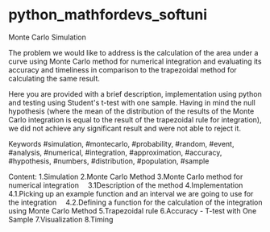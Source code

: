 # python_mathfordevs_softuni
Monte Carlo Simulation

The problem we would like to address is the calculation of the area under a curve using Monte Carlo method for numerical integration and evaluating its accuracy and timeliness in comparison to the trapezoidal method for calculating the same result.

Here you are provided with a brief description, implementation using python and testing using Student's t-test with one sample. Having in mind the null hypothesis (where the mean of the distribution of the results of the Monte Carlo integration is equal to the result of the trapezoidal rule for integration), we did not achieve any significant result and were not able to reject it.

Keywords
#simulation, #montecarlo, #probability, #random, #event, #analysis, #numerical, #integration, #approximation, #accuracy, #hypothesis, #numbers, #distribution, #population, #sample

Content:
1.Simulation
2.Monte Carlo Method
3.Monte Carlo method for numerical integration
 3.1Description of the method
4.Implementation
 4.1.Picking up an example function and an interval we are going to use for the integration
 4.2.Defining a function for the calculation of the integration using Monte Carlo Method
5.Trapezoidal rule
6.Accuracy - T-test with One Sample
7.Visualization
8.Timing
